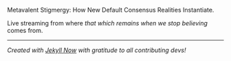 Metavalent Stigmergy: How New Default Consensus Realities Instantiate.

Live streaming from where _that which remains when we stop believing_ comes from.

---
_Created with [Jekyll Now](https://github.com/barryclark/jekyll-now/blob/master/README.md) with gratitude to all contributing devs!_
